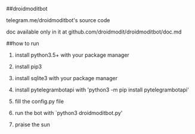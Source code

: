 ##droidmoditbot

telegram.me/droidmoditbot's source code

doc available only in it at github.com/droidmodit/droidmoditbot/doc.md

##how to run

1) install python3.5+ with your package manager

2) install pip3

3) install sqlite3 with your package manager

4) install pytelegrambotapi with 'python3 -m pip install pytelegrambotapi'

5) fill the config.py file

6) run the bot with `python3 droidmoditbot.py'

7) praise the sun
